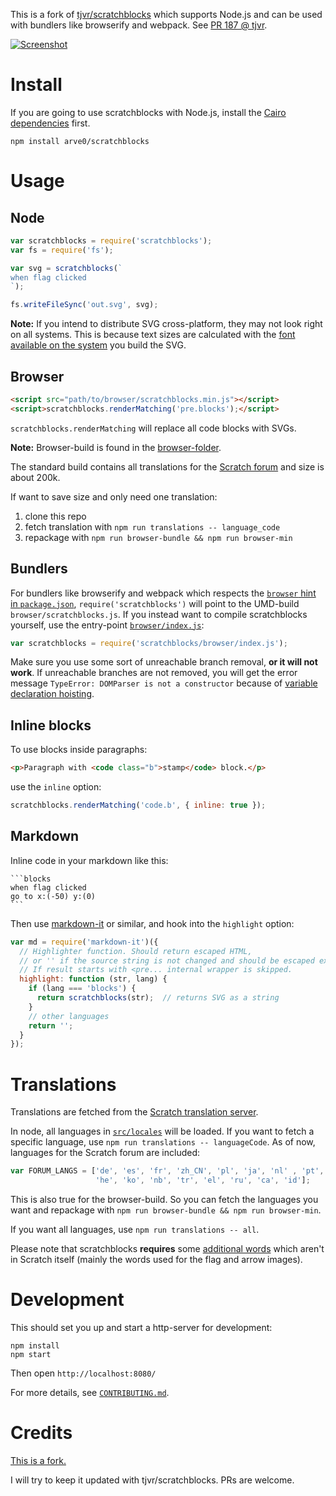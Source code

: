 This is a fork of [tjvr/scratchblocks](https://github.com/tjvr/scratchblocks) which supports Node.js and can be used with bundlers like browserify and webpack. See [PR 187 @ tjvr](https://github.com/tjvr/scratchblocks/pull/187).

[![Screenshot](http://scratchblocks.github.io/screenshot.png)](https://scratchblocks.github.io/#when%20flag%20clicked%0Aclear%0Aforever%0Apen%20down%0Aif%20%3C%3Cmouse%20down%3F%3E%20and%20%3Ctouching%20%5Bmouse-pointer%20v%5D%3F%3E%3E%20then%0Aswitch%20costume%20to%20%5Bbutton%20v%5D%0Aelse%0Aadd%20(x%20position)%20to%20%5Blist%20v%5D%0Aend%0Amove%20(foo)%20steps%0Aturn%20ccw%20(9)%20degrees)


# Install

If you are going to use scratchblocks with Node.js, install the [Cairo dependencies](https://github.com/Automattic/node-canvas#installation) first.

```
npm install arve0/scratchblocks
```

# Usage

## Node
```js
var scratchblocks = require('scratchblocks');
var fs = require('fs');

var svg = scratchblocks(`
when flag clicked
`);

fs.writeFileSync('out.svg', svg);
```

**Note:** If you intend to distribute SVG cross-platform, they may not look right on all systems. This is because text sizes are calculated with the [font available on the system](http://fontfamily.io/Lucida_Grande,Lucida_Sans_Unicode,Verdana,Arial,sans-serif;) you build the SVG.

## Browser
```html
<script src="path/to/browser/scratchblocks.min.js"></script>
<script>scratchblocks.renderMatching('pre.blocks');</script>
```

`scratchblocks.renderMatching` will replace all code blocks with SVGs.

**Note:**  Browser-build is found in the [browser-folder](browser).

The standard build contains all translations for the [Scratch forum](https://scratch.mit.edu/discuss/) and size is about 200k.

If want to save size and only need one translation:

1. clone this repo
2. fetch translation with `npm run translations -- language_code`
3. repackage with `npm run browser-bundle && npm run browser-min`

## Bundlers
For bundlers like browserify and webpack which respects the [`browser` hint in `package.json`](https://github.com/defunctzombie/package-browser-field-spec), `require('scratchblocks')` will point to the UMD-build `browser/scratchblocks.js`. If you instead want to compile scratchblocks yourself, use the entry-point [`browser/index.js`](browser/index.js):

```js
var scratchblocks = require('scratchblocks/browser/index.js');
```

Make sure you use some sort of unreachable branch removal, **or it will not work**. If unreachable branches are not removed, you will get the error message `TypeError: DOMParser is not a constructor` because of [variable declaration hoisting](http://www.w3schools.com/js/js_hoisting.asp).

## Inline blocks

To use blocks inside paragraphs:

```html
<p>Paragraph with <code class="b">stamp</code> block.</p>
```

use the `inline` option:

```js
scratchblocks.renderMatching('code.b', { inline: true });
```

## Markdown

Inline code in your markdown like this:

    ```blocks
    when flag clicked
    go to x:(-50) y:(0)
    ```

Then use [markdown-it](https://github.com/markdown-it/markdown-it) or similar, and hook into the `highlight` option:

```js
var md = require('markdown-it')({
  // Highlighter function. Should return escaped HTML,
  // or '' if the source string is not changed and should be escaped externaly.
  // If result starts with <pre... internal wrapper is skipped.
  highlight: function (str, lang) {
    if (lang === 'blocks') {
      return scratchblocks(str);  // returns SVG as a string
    }
    // other languages
    return '';
  }
});
```


# Translations

Translations are fetched from the [Scratch translation server](http://translate.scratch.mit.edu).

In node, all languages in [`src/locales`](src/locales) will be loaded. If you want to fetch a specific language, use `npm run translations -- languageCode`. As of now, languages for the Scratch forum are included:

```js
var FORUM_LANGS = ['de', 'es', 'fr', 'zh_CN', 'pl', 'ja', 'nl' , 'pt', 'it',
                   'he', 'ko', 'nb', 'tr', 'el', 'ru', 'ca', 'id'];
```

This is also true for the browser-build. So you can fetch the languages you want and repackage with `npm run browser-bundle && npm run browser-min`.

If you want all languages, use `npm run translations -- all`.

Please note that scratchblocks **requires** some [additional words](src/locales/extra_aliases.js) which aren't in Scratch itself (mainly the words used for the flag and arrow images).


# Development

This should set you up and start a http-server for development:

```
npm install
npm start
```

Then open `http://localhost:8080/`

For more details, see [`CONTRIBUTING.md`](.github/CONTRIBUTING.md).


# Credits

[This is a fork.](https://github.com/tjvr/scratchblocks)

I will try to keep it updated with tjvr/scratchblocks. PRs are welcome.

